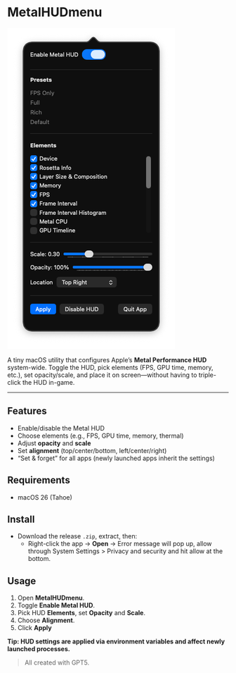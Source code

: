 # MetalHUDmenu

![App Screenshot](pic.png)

A tiny macOS utility that configures Apple’s **Metal Performance HUD** system-wide. Toggle the HUD, pick elements (FPS, GPU time, memory, etc.), set opacity/scale, and place it on screen—without having to triple-click the HUD in-game.

---

## Features
- Enable/disable the Metal HUD
- Choose elements (e.g., FPS, GPU time, memory, thermal)
- Adjust **opacity** and **scale**
- Set **alignment** (top/center/bottom, left/center/right)
- “Set & forget” for all apps (newly launched apps inherit the settings)

## Requirements
- macOS 26 (Tahoe)

## Install
- Download the release `.zip`, extract, then:
  -  Right-click the app → **Open** → Error message will pop up, allow through System Settings > Privacy and security and hit allow at the bottom. 
## Usage
1. Open **MetalHUDmenu**.
2. Toggle **Enable Metal HUD**.
3. Pick HUD **Elements**, set **Opacity** and **Scale**.
4. Choose **Alignment**.
5. Click **Apply**

**Tip: HUD settings are applied via environment variables and affect **newly launched** processes.**



> All created with GPT5. 
